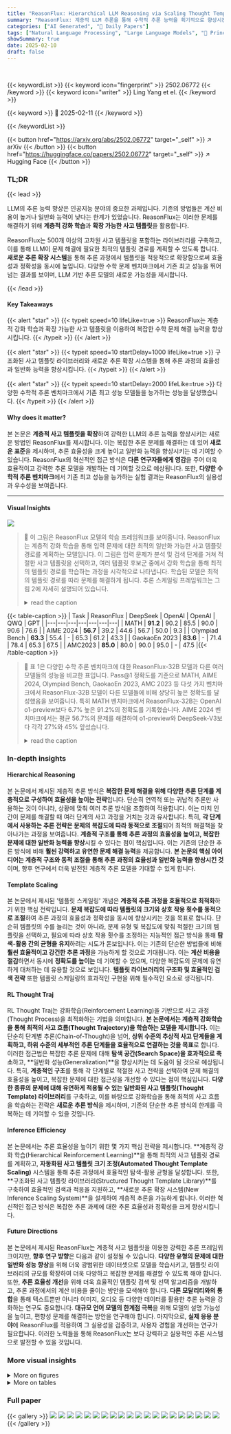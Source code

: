 ```yaml
---
title: "ReasonFlux: Hierarchical LLM Reasoning via Scaling Thought Templates"
summary: "ReasonFlux: 계층적 LLM 추론을 통해 수학적 추론 능력을 획기적으로 향상시킨 새로운 모델"
categories: ["AI Generated", "🤗 Daily Papers"]
tags: ["Natural Language Processing", "Large Language Models", "🏢 Princeton University",]
showSummary: true
date: 2025-02-10
draft: false
---
```


<br>

{{< keywordList >}}
{{< keyword icon="fingerprint" >}} 2502.06772 {{< /keyword >}}
{{< keyword icon="writer" >}} Ling Yang et el. {{< /keyword >}}
 
{{< keyword >}} 🤗 2025-02-11 {{< /keyword >}}
 
{{< /keywordList >}}

{{< button href="https://arxiv.org/abs/2502.06772" target="_self" >}}
↗ arXiv
{{< /button >}}
{{< button href="https://huggingface.co/papers/2502.06772" target="_self" >}}
↗ Hugging Face
{{< /button >}}




### TL;DR


{{< lead >}}

LLM의 추론 능력 향상은 인공지능 분야의 중요한 과제입니다. 기존의 방법들은 계산 비용이 높거나 일반화 능력이 낮다는 한계가 있었습니다.  ReasonFlux는 이러한 문제를 해결하기 위해 **계층적 강화 학습**과 **확장 가능한 사고 템플릿**을 활용합니다.  



ReasonFlux는 500개 이상의 고차원 사고 템플릿을 포함하는 라이브러리를 구축하고, 이를 통해 LLM이 문제 해결에 필요한 최적의 템플릿 경로를 계획할 수 있도록 합니다. **새로운 추론 확장 시스템**을 통해 추론 과정에서 템플릿을 적응적으로 확장함으로써 효율성과 정확성을 동시에 높입니다. 다양한 수학 문제 벤치마크에서 기존 최고 성능을 뛰어넘는 결과를 보이며, LLM 기반 추론 모델의 새로운 가능성을 제시합니다.

{{< /lead >}}


#### Key Takeaways

{{< alert "star" >}}
{{< typeit speed=10 lifeLike=true >}} ReasonFlux는 계층적 강화 학습과 확장 가능한 사고 템플릿을 이용하여 복잡한 수학 문제 해결 능력을 향상시킵니다. {{< /typeit >}}
{{< /alert >}}

{{< alert "star" >}}
{{< typeit speed=10 startDelay=1000 lifeLike=true >}} 구조화된 사고 템플릿 라이브러리와 새로운 추론 확장 시스템을 통해 추론 과정의 효율성과 일반화 능력을 향상시킵니다. {{< /typeit >}}
{{< /alert >}}

{{< alert "star" >}}
{{< typeit speed=10 startDelay=2000 lifeLike=true >}} 다양한 수학적 추론 벤치마크에서 기존 최고 성능 모델들을 능가하는 성능을 달성했습니다. {{< /typeit >}}
{{< /alert >}}

#### Why does it matter?
본 논문은 **계층적 사고 템플릿을 확장**하여 강력한 LLM의 추론 능력을 향상시키는 새로운 방법인 ReasonFlux를 제시합니다. 이는 복잡한 추론 문제를 해결하는 데 있어 **새로운 표준**을 제시하며, 추론 효율성을 크게 높이고 일반화 능력을 향상시키는 데 기여할 수 있습니다.  ReasonFlux의 혁신적인 접근 방식은 **다른 연구자들에게 영감**을 주어 더욱 효율적이고 강력한 추론 모델을 개발하는 데 기여할 것으로 예상됩니다. 또한, **다양한 수학적 추론 벤치마크**에서 기존 최고 성능을 능가하는 실험 결과는 ReasonFlux의 실용성과 우수성을 보여줍니다. 

------
#### Visual Insights



![](https://arxiv.org/html/2502.06772/x1.png)

> 🔼 이 그림은 ReasonFlux 모델의 학습 프레임워크를 보여줍니다.  ReasonFlux는 계층적 강화 학습을 통해 입력 문제에 대한 최적의 일반화 가능한 사고 템플릿 경로를 계획하는 모델입니다.  이 그림은 입력 문제가 분석 및 검색 단계를 거쳐 적절한 사고 템플릿을 선택하고,  여러 템플릿 후보군 중에서 강화 학습을 통해 최적의 템플릿 경로를 학습하는 과정을 시각적으로 나타냅니다. 학습된 모델은 최적의 템플릿 경로를 따라 문제를 해결하게 됩니다.  추론 스케일링 프레임워크는 그림 2에 자세히 설명되어 있습니다.
> <details>
> <summary>read the caption</summary>
> Figure 1: Training framework for our ReasonFlux. We train with hierarchical reinforcement learning to enable the model to plan out an optimal and generalizable thought template trajectory for an input problem. Our new inference-scaling framework is in Figure 2.
> </details>





{{< table-caption >}}
| Task | ReasonFlux | DeepSeek | OpenAI | OpenAI | QWQ | GPT |
|---|---|---|---|---|---|---|
| MATH | **91.2** | 90.2 | 85.5 | 90.0 | 90.6 | 76.6 |
| AIME 2024 | **56.7** | 39.2 | 44.6 | 56.7 | 50.0 | 9.3 |
| Olympiad Bench | **63.3** | 55.4 | - | 65.3 | 61.2 | 43.3 |
| GaokaoEn 2023 | **83.6** | - | 71.4 | 78.4 | 65.3 | 67.5 |
| AMC2023 | **85.0** | 80.0 | 90.0 | 95.0 | - | 47.5 |{{< /table-caption >}}

> 🔼 표 1은 다양한 수학 추론 벤치마크에 대한 ReasonFlux-32B 모델과 다른 여러 모델들의 성능을 비교한 표입니다.  Pass@1 정확도를 기준으로 MATH, AIME 2024, Olympiad Bench, GaokaoEn 2023, AMC 2023 등 다섯 가지 벤치마크에서 ReasonFlux-32B 모델이 다른 모델들에 비해 상당히 높은 정확도를 달성했음을 보여줍니다.  특히 MATH 벤치마크에서 ReasonFlux-32B는 OpenAI o1-preview보다 6.7% 높은 91.2%의 정확도를 기록했습니다.  AIME 2024 벤치마크에서는 평균 56.7%의 문제를 해결하여 o1-preview와 DeepSeek-V3보다 각각 27%와 45% 앞섰습니다.
> <details>
> <summary>read the caption</summary>
> Table 1: Performance Comparison on Various Math Reasoning Benchmarks (Pass@1 Accuracy)
> </details>





### In-depth insights


#### Hierarchical Reasoning
본 논문에서 제시된 계층적 추론 방식은 **복잡한 문제 해결을 위해 다양한 추론 단계를 계층적으로 구성하여 효율성을 높이는 전략**입니다.  단순히 연역적 또는 귀납적 추론만 사용하는 것이 아니라, 상황에 맞춰 여러 추론 방식을 조합하여 적용합니다.  이는 마치 인간이 문제를 해결할 때 여러 단계의 사고 과정을 거치는 것과 유사합니다. 특히, **각 단계에서 사용하는 추론 전략은 문제의 복잡도에 따라 동적으로 조절**되어 최적의 해결책을 찾아나가는 과정을 보여줍니다.  **계층적 구조를 통해 추론 과정의 효율성을 높이고, 복잡한 문제에 대한 일반화 능력을 향상**시킬 수 있다는 점이 핵심입니다.  이는 기존의 단순한 추론 방식에 비해 **훨씬 강력하고 유연한 문제 해결 능력**을 제공합니다.  **본 논문의 핵심 아이디어는 계층적 구조와 동적 조절을 통해 추론 과정의 효율성과 일반화 능력을 향상시킨 것**이며, 향후 연구에서 더욱 발전된 계층적 추론 모델을 기대할 수 있게 합니다.

#### Template Scaling
본 논문에서 제시된 '템플릿 스케일링' 개념은 **계층적 추론 과정을 효율적으로 최적화**하기 위한 핵심 전략입니다.  **문제 복잡도에 따라 템플릿의 크기와 상호 작용 횟수를 동적으로 조절**하여 추론 과정의 효율성과 정확성을 동시에 향상시키는 것을 목표로 합니다. 단순히 템플릿의 수를 늘리는 것이 아니라, 문제 유형 및 복잡도에 맞춰 적절한 크기의 템플릿을 선택하고, 필요에 따라 상호 작용 횟수를 조정하는 지능적인 접근 방식을 통해 **탐색-활용 간의 균형을 유지**하려는 시도가 돋보입니다. 이는 기존의 단순한 방법들에 비해 **훨씬 효율적이고 강건한 추론 과정**을 가능하게 할 것으로 기대됩니다.  이는  **계산 비용을 절감**하면서 동시에 **정확도를 높이는** 데 기여할 수 있으며, 다양한 복잡도의 문제에 유연하게 대처하는 데 유용할 것으로 보입니다.  **템플릿 라이브러리의 구조화 및 효율적인 검색 전략** 또한 템플릿 스케일링의 효과적인 구현을 위해 필수적인 요소로 생각됩니다.

#### RL Thought Traj
RL Thought Traj는 강화학습(Reinforcement Learning)을 기반으로 사고 과정(Thought Process)을 최적화하는 기법을 의미합니다. **본 논문에서는 계층적 강화학습을 통해 최적의 사고 흐름(Thought Trajectory)을 학습하는 모델을 제시합니다.**  이는 단순히 단계별 추론(Chain-of-Thought)을 넘어, **상위 수준의 추상적 사고 단계들을 계획하고, 하위 수준의 세부적인 추론 단계들을 효율적으로 연결하는 것을 목표**로 합니다. 이러한 접근법은 복잡한 추론 문제에 대해 **탐색 공간(Search Space)을 효과적으로 축소**하고, **일반화 성능(Generalization)**을 향상시키는 데 도움이 될 것으로 예상됩니다.  특히, **계층적인 구조**를 통해 각 단계별로 적절한 사고 전략을 선택하여 문제 해결의 효율성을 높이고, 복잡한 문제에 대한 접근성을 개선할 수 있다는 점이 핵심입니다.  **다양한 종류의 문제에 대해 유연하게 적용될 수 있는 일반화된 사고 템플릿(Thought Template) 라이브러리**를 구축하고, 이를 바탕으로 강화학습을 통해 최적의 사고 흐름을 학습하는 전략은 **새로운 추론 방식**을 제시하며, 기존의 단순한 추론 방식의 한계를 극복하는 데 기여할 수 있을 것입니다.

#### Inference Efficiency
본 논문에서는 추론 효율성을 높이기 위한 몇 가지 핵심 전략을 제시합니다. **계층적 강화 학습(Hierarchical Reinforcement Learning)**을 통해 최적의 사고 템플릿 경로를 계획하고, **자동화된 사고 템플릿 크기 조정(Automated Thought Template Scaling)** 시스템을 통해 추론 과정에서 효율적인 탐색-활용 균형을 달성합니다.  또한, **구조화된 사고 템플릿 라이브러리(Structured Thought Template Library)**를 구축하여 효율적인 검색과 적응을 지원하고, **새로운 추론 확장 시스템(New Inference Scaling System)**을 설계하여 계층적 추론을 가능하게 합니다. 이러한 혁신적인 접근 방식은 복잡한 추론 과제에 대한 추론 효율성과 정확성을 크게 향상시킵니다.

#### Future Directions
본 논문에서 제시된 ReasonFlux는 계층적 사고 템플릿을 이용한 강력한 추론 프레임워크이지만, **향후 연구 방향**은 다음과 같이 설정될 수 있습니다.  **다양한 유형의 문제에 대한 일반화 성능 향상**을 위해 더욱 광범위한 데이터셋으로 모델을 학습시키고, 템플릿 라이브러리의 규모를 확장하여 더욱 다양하고 복잡한 문제를 해결할 수 있도록 해야 합니다. 또한, **추론 효율성 개선**을 위해 더욱 효율적인 템플릿 검색 및 선택 알고리즘을 개발하고, 추론 과정에서의 계산 비용을 줄이는 방안을 모색해야 합니다.  **다른 모달리티와의 통합**을 통해 텍스트뿐만 아니라 이미지, 오디오 등 다양한 데이터를 활용한 추론 능력을 강화하는 연구도 중요합니다.  **대규모 언어 모델의 한계점 극복**을 위해 모델의 설명 가능성을 높이고, 편향성 문제를 해결하는 방안을 연구해야 합니다. 마지막으로, **실제 응용 분야**에 ReasonFlux를 적용하여 그 실용성을 검증하고, 사용자 경험을 개선하는 연구가 필요합니다. 이러한 노력들을 통해 ReasonFlux는 보다 강력하고 실용적인 추론 시스템으로 발전할 수 있을 것입니다.


### More visual insights

<details>
<summary>More on figures
</summary>


![](https://arxiv.org/html/2502.06772/x2.png)

> 🔼 그림 2는 계층적 추론에 기반한 새로운 추론 스케일링 시스템을 보여줍니다. 복잡한 문제에 대해 일련의 고차원 사고 템플릿을 검색하고, 일련의 하위 문제에 대해 점진적으로 구체화된 추론을 수행합니다.  즉, ReasonFlux는 복잡한 문제를 여러 개의 더 작고 관리하기 쉬운 하위 문제로 분해하여 해결하는 과정을 보여줍니다.  각 하위 문제마다 적절한 고차원 사고 템플릿을 선택하여 적용하고, 그 결과를 바탕으로 다음 단계의 추론을 진행합니다. 이러한 계층적 접근 방식은 추론 과정의 효율성과 정확성을 높입니다.
> <details>
> <summary>read the caption</summary>
> Figure 2: New inference scaling system based on hierarchical reasoning. We retrieve a series of high-level thought templates for complex problems, and gradually conduct instantiated reasoning for a sequence of sub-problems.
> </details>



![](https://arxiv.org/html/2502.06772/x3.png)

> 🔼 그림 3은 OpenAI의 01-mini 모델과 ReasonFlux 모델의 추론 과정을 비교하여 보여줍니다.  01-mini는 단순히 대칭성이나 패턴을 찾고 변수를 동일하다고 가정하는 등의 시도를 하지만, 최적의 해결책에 도달하지 못하고 접근 방식을 찾지 못하는 반면, ReasonFlux는 추론 과정을 위한 최적의 경로를 계획하고, 관련된 고차원 사고 템플릿을 검색하고 활용하여 문제를 단계적으로 해결해 나가는 과정을 보여줍니다.  ReasonFlux는 수학적 개념과 관계를 분석하고, 적절한 템플릿을 선택하고 인스턴스화하여, 효율적이고 효과적인 문제 해결 과정을 보여줍니다.  즉, 01-mini가 단순히 시행착오를 통해 문제 해결을 시도하는 반면, ReasonFlux는 계층적 강화 학습을 통해 최적의 추론 경로를 계획하고,  구조화된 템플릿 라이브러리를 이용하여 효율적으로 문제를 해결하는 모습을 비교하여 보여주는 그림입니다.
> <details>
> <summary>read the caption</summary>
> Figure 3: Comprasion between o1-mini and ReasonFlux.
> </details>



![](https://arxiv.org/html/2502.06772/extracted/6191929/figs/scaling.png)

> 🔼 그림 4는 ReasonFlux에서 템플릿 기반 추론에 대한 추론 스케일링 법칙을 보여줍니다. (a)는 문제 복잡성이 증가함에 따라 계획 및 인스턴스화 간 상호 작용 라운드의 스케일링을 보여줍니다. (b)는 문제 복잡성이 증가함에 따라 검색된 템플릿의 스케일링을 보여줍니다. 즉, 문제의 복잡도가 높아질수록 ReasonFlux는 더 많은 템플릿을 검색하고 계획과 인스턴스화 간에 더 많은 상호 작용 라운드를 수행합니다. 이는 ReasonFlux가 문제의 복잡성에 따라 적응적으로 추론 과정을 조정함을 보여주는 것입니다.
> <details>
> <summary>read the caption</summary>
> Figure 4: Inference scaling laws for template-augmented reasoning in ReasonFlux. (a) Scaling interplay rounds between planning and instantiation with increased level of problem complexity. (b) Scaling retrieved templates with increased level of problem complexity.
> </details>



![](https://arxiv.org/html/2502.06772/x4.png)

> 🔼 그림 5는 서로 다른 추론 전략 간의 탐색-활용 비용 비교를 보여줍니다. 1983년부터 2023년까지의 AIME 경시대회에서 추출한 다양한 난이도의 문제 200개를 사용하여 실험했습니다. ReasonFlux(상호 작용 라운드 수), MCTS(추론 단계 수), Best-of-N(추론 경로 수)의 평균 탐색 비용을 비교 분석했습니다.
> <details>
> <summary>read the caption</summary>
> Figure 5: Exploration-Exploitation Trade-off Comparison between different reasoning strategies. Here we experiment with a diverse set of 200 problems sourced from the AIME competitions spanning 1983 to 2023, divided into four difficulty levels. We test the average exploration cost of ReasonFlux (number of interplay rounds), MCTS (number of reasoning steps) and Best-of-N (number of reasoning trajectories).
> </details>



</details>




<details>
<summary>More on tables
</summary>


{{< table-caption >}}
| Model | MATH | AIME 2024 | AMC 2023 | Olympiad Bench | Gaokao En 2023 |
|---|---|---|---|---|---| 
| **Frontier LLMs** |  |  |  |  |  |
| GPT-4o | 76.6 | 9.3 | 47.5 | 43.3 | 67.5 |
| Claude3.5-Sonnet | 78.3 | 16.0 | - | - | - |
| GPT-o1-preview | 85.5 | 44.6 | 90.0 | - | 71.4 |
| GPT-o1-mini | 90.0 | 56.7 | 95.0 | 65.3 | 78.4 |
| **Open-Sourced Reasoning LLMs** |  |  |  |  |  |
| DeepSeek-Coder-V2-Instruct | 75.3 | 13.3 | 57.5 | 37.6 | 64.7 |
| Mathstral-7B-v0.1 | 57.8 | 0.0 | 37.5 | 21.5 | 46.0 |
| NuminaMath-72B-CoT | 64.0 | 3.3 | 70.0 | 32.6 | 58.4 |
| LLaMA3.1-8B-Instruct | 51.4 | 6.7 | 25.0 | 15.4 | 38.4 |
| LLaMA3.1-70B-Instruct | 65.4 | 23.3 | 50.0 | 27.7 | 54.0 |
| LLaMA3.1-405B-Instruct | 73.8 | - | - | 34.8 | - |
| Qwen2.5-Math-72B-Instruct | 85.6 | 30.0 | 70.0 | 49.0 | 71.9 |
| rStar-Math | 88.2 | 43.3 | 80.0 | 63.1 | 78.2 |
| DeepSeek-V3 | 90.2 | 39.2 | 80.0 | 55.4 | - |
| **ReasonFlux-32B** | **91.2** | **56.7** | **85.0** | **63.3** | **83.6** |
|  |  |  | _1.5B-Level Base Model_ |  |  |
| Qwen2.5-Math-1.5B | 51.2 | 0.0 | 22.5 | 16.7 | 46.5 |
| Qwen2.5-Math-1.5B-Instruct | 60.0 | 10.0 | 60.0 | 38.1 | 65.5 |
| **ReasonFlux-1.5B** | **70.4** | **20.0** | **72.5** | **49.0** | **76.6** |
|  |  |  | _7B-Level Base Model_ |  |  |
| Qwen2.5-Math-7B | 58.8 | 3.3 | 22.5 | 21.8 | 51.7 |
| SuperCorrect-7B | 70.2 | 10.0 | 37.5 | 39.0 | 64.0 |
| Qwen2.5-Math-7B-Instruct | 82.6 | 13.3 | 62.5 | 41.6 | 66.8 |
| **ReasonFlux-7B** | **88.6** | **36.7** | **80.0** | **54.8** | **80.5** |
|  |  |  | _32B-Level Base Model_ |  |  |
| Qwen2.5-32B-Instruct | 79.4 | 16.5 | 64.0 | 45.3 | 72.1 |
| QwQ-32B-preview | 90.6 | 50.0 | 75.0 | - | 65.3 |
| Sky-T1-32B-preview | 86.4 | 43.3 | - | 59.8 | - |
| **ReasonFlux-32B** | **91.2** | **56.7** | **85.0** | **63.3** | **83.6** |{{< /table-caption >}}
> 🔼 표 2는 다양한 수학적 추론 벤치마크에 대한 ReasonFlux-32B 모델을 포함한 여러 모델들의 Pass@1 정확도 비교 결과를 보여줍니다.  Pass@1 정확도는 모델이 각 문제에 대해 정답을 제시했는지 여부를 나타내는 지표입니다.  표에는 MATH, AIME 2024, AMC 2023, Olympiad Bench, Gaokao En 2023 등 다양한 벤치마크에 대한 각 모델의 성능이 제시되어 있으며, ReasonFlux 모델이 다른 최첨단 모델들에 비해 우수한 성능을 보이는 것을 확인할 수 있습니다.  이 표를 통해 ReasonFlux 모델의 수학적 추론 능력이 뛰어남을 정량적으로 비교 분석하고 있습니다.
> <details>
> <summary>read the caption</summary>
> Table 2: Pass@1 accuracy comparison on various mathematical reasoning benchmarks.
> </details>

{{< table-caption >}}
| Model | direct reasoning (%) | with Template (%) |
|---|---|---|
| Llama-3.1-8B-Instruct | 47.6 | 75.1 (+27.5) |
| Qwen2.5-7B-Instruct | 59.2 | 82.7 (+23.5) |
| Qwen2.5-Math-7B-Instruct | 66.5 | 88.4 (+21.9) |
| Llama-3.1-70B-Instruct | 67.4 | 91.2 (+23.8) |
| Qwen2.5-32B-Instruct | 69.2 | 94.3 (+25.1) |
| Qwen2.5-Math-32B-Instruct | 71.1 | 95.9 (+24.8) |{{< /table-caption >}}
> 🔼 표 3은 유사한 수학 문제들에 대해 서로 다른 기반 LLM에 대해 저희가 제시한 사고 템플릿의 일반화 능력을 보여줍니다.  각 기반 모델에 대해 직접적인 추론과 템플릿 기반 추론의 정확도를 비교하여, 제시된 사고 템플릿이 다양한 기반 모델에서도 효과적으로 일반화될 수 있음을 보여줍니다.
> <details>
> <summary>read the caption</summary>
> Table 3: Generalization ability of our thought templates with different base LLMs on a series of similar mathematical problems.
> </details>

</details>




### Full paper

{{< gallery >}}
<img src="paper_images/1.png" class="grid-w50 md:grid-w33 xl:grid-w25" />
<img src="paper_images/2.png" class="grid-w50 md:grid-w33 xl:grid-w25" />
<img src="paper_images/3.png" class="grid-w50 md:grid-w33 xl:grid-w25" />
<img src="paper_images/4.png" class="grid-w50 md:grid-w33 xl:grid-w25" />
<img src="paper_images/5.png" class="grid-w50 md:grid-w33 xl:grid-w25" />
<img src="paper_images/6.png" class="grid-w50 md:grid-w33 xl:grid-w25" />
<img src="paper_images/7.png" class="grid-w50 md:grid-w33 xl:grid-w25" />
<img src="paper_images/8.png" class="grid-w50 md:grid-w33 xl:grid-w25" />
<img src="paper_images/9.png" class="grid-w50 md:grid-w33 xl:grid-w25" />
<img src="paper_images/10.png" class="grid-w50 md:grid-w33 xl:grid-w25" />
<img src="paper_images/11.png" class="grid-w50 md:grid-w33 xl:grid-w25" />
<img src="paper_images/12.png" class="grid-w50 md:grid-w33 xl:grid-w25" />
<img src="paper_images/13.png" class="grid-w50 md:grid-w33 xl:grid-w25" />
<img src="paper_images/14.png" class="grid-w50 md:grid-w33 xl:grid-w25" />
<img src="paper_images/15.png" class="grid-w50 md:grid-w33 xl:grid-w25" />
<img src="paper_images/16.png" class="grid-w50 md:grid-w33 xl:grid-w25" />
<img src="paper_images/17.png" class="grid-w50 md:grid-w33 xl:grid-w25" />
<img src="paper_images/18.png" class="grid-w50 md:grid-w33 xl:grid-w25" />
<img src="paper_images/19.png" class="grid-w50 md:grid-w33 xl:grid-w25" />
<img src="paper_images/20.png" class="grid-w50 md:grid-w33 xl:grid-w25" />
{{< /gallery >}}